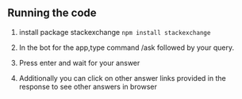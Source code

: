 
## Running the code

1.	install package stackexchange
	```npm install stackexchange```

2.  In the bot for the app,type command /ask followed by your query.

3.  Press enter and wait for your answer

4.  Additionally you can click on other answer links provided in the response to see other answers in browser
